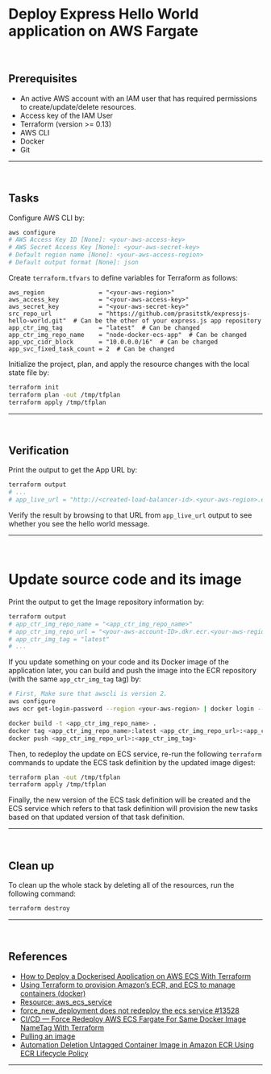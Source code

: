 # Deploy Express Hello World application on AWS Fargate

&nbsp;

## Prerequisites

- An active AWS account with an IAM user that has required permissions to create/update/delete resources.
- Access key of the IAM User
- Terraform (version >= 0.13)
- AWS CLI
- Docker
- Git

---

&nbsp;

## Tasks

Configure AWS CLI by:

```sh
aws configure
# AWS Access Key ID [None]: <your-aws-access-key>
# AWS Secret Access Key [None]: <your-aws-secret-key>
# Default region name [None]: <your-aws-access-region>
# Default output format [None]: json
```

Create `terraform.tfvars` to define variables for Terraform as follows:

```
aws_region               = "<your-aws-region>"
aws_access_key           = "<your-aws-access-key>"
aws_secret_key           = "<your-aws-secret-key>"
src_repo_url             = "https://github.com/prasitstk/expressjs-hello-world.git"  # Can be the other of your express.js app repository
app_ctr_img_tag          = "latest"  # Can be changed
app_ctr_img_repo_name    = "node-docker-ecs-app"  # Can be changed
app_vpc_cidr_block       = "10.0.0.0/16"  # Can be changed
app_svc_fixed_task_count = 2  # Can be changed
```

Initialize the project, plan, and apply the resource changes with the local state file by:

```sh
terraform init
terraform plan -out /tmp/tfplan
terraform apply /tmp/tfplan
```

---

&nbsp;

## Verification

Print the output to get the App URL by:

```sh
terraform output
# ...
# app_live_url = "http://<created-load-balancer-id>.<your-aws-region>.elb.amazonaws.com"
```

Verify the result by browsing to that URL from `app_live_url` output to see whether you see the hello world message.

---

&nbsp;

# Update source code and its image

Print the output to get the Image repository information by:

```sh
terraform output
# app_ctr_img_repo_name = "<app_ctr_img_repo_name>"
# app_ctr_img_repo_url = "<your-aws-account-ID>.dkr.ecr.<your-aws-region>.amazonaws.com/<app_ctr_img_repo_name>"
# app_ctr_img_tag = "latest"
# ...
```

If you update something on your code and its Docker image of the application later, you can build and push the image into the ECR repository (with the same `app_ctr_img_tag` tag) by:

```sh
# First, Make sure that awscli is version 2.
aws configure
aws ecr get-login-password --region <your-aws-region> | docker login --username AWS --password-stdin <your-aws-account-ID>.dkr.ecr.<your-aws-region>.amazonaws.com

docker build -t <app_ctr_img_repo_name> .
docker tag <app_ctr_img_repo_name>:latest <app_ctr_img_repo_url>:<app_ctr_img_tag>
docker push <app_ctr_img_repo_url>:<app_ctr_img_tag>
```

Then, to redeploy the update on ECS service, re-run the following `terraform` commands to update the ECS task definition by the updated image digest:

```sh
terraform plan -out /tmp/tfplan
terraform apply /tmp/tfplan
```

Finally, the new version of the ECS task definition will be created and the ECS service which refers to that task definition will provision the new tasks based on that updated version of that task definition.

---

&nbsp;

## Clean up

To clean up the whole stack by deleting all of the resources, run the following command:

```sh
terraform destroy
```

---

&nbsp;

## References

- [How to Deploy a Dockerised Application on AWS ECS With Terraform](https://medium.com/avmconsulting-blog/how-to-deploy-a-dockerised-node-js-application-on-aws-ecs-with-terraform-3e6bceb48785)
- [Using Terraform to provision Amazon’s ECR, and ECS to manage containers (docker)](https://www.oneworldcoders.com/blog/using-terraform-to-provision-amazons-ecr-and-ecs-to-manage-containers-docker)
- [Resource: aws_ecs_service](https://registry.terraform.io/providers/hashicorp/aws/latest/docs/resources/ecs_service)
- [force_new_deployment does not redeploy the ecs service #13528](https://github.com/hashicorp/terraform-provider-aws/issues/13528)
- [CI/CD — Force Redeploy AWS ECS Fargate For Same Docker Image NameTag With Terraform](https://amithkumarg.medium.com/terraform-force-redeploy-aws-ecs-fargate-for-same-docker-image-tag-2089b81f02c2)
- [Pulling an image](https://docs.aws.amazon.com/AmazonECR/latest/userguide/docker-pull-ecr-image.html)
- [Automation Deletion Untagged Container Image in Amazon ECR Using ECR Lifecycle Policy](https://aws.plainenglish.io/automation-deletion-untagged-container-image-in-amazon-ecr-using-ecr-lifecycle-policy-995eae2f5b8d)

---
